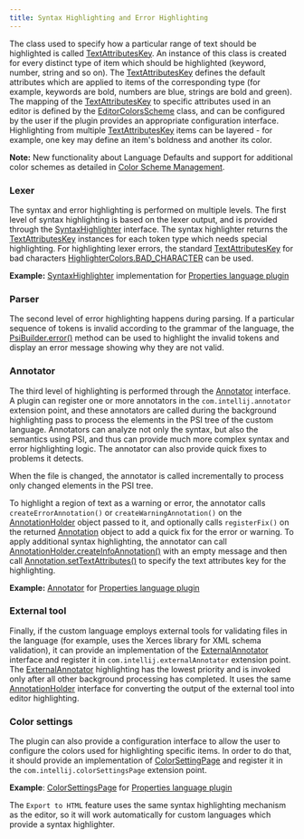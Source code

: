 ```yaml
---
title: Syntax Highlighting and Error Highlighting
---
```


The class used to specify how a particular range of text should be highlighted is called
[TextAttributesKey](https://github.com/JetBrains/intellij-community/blob/master/platform/core-api/src/com/intellij/openapi/editor/colors/TextAttributesKey.java).
An instance of this class is created for every distinct type of item which should be highlighted (keyword, number, string and so on).
The
[TextAttributesKey](https://github.com/JetBrains/intellij-community/blob/master/platform/core-api/src/com/intellij/openapi/editor/colors/TextAttributesKey.java)
defines the default attributes which are applied to items of the corresponding type (for example, keywords are bold, numbers are blue, strings are bold and green).
The mapping of the
[TextAttributesKey](https://github.com/JetBrains/intellij-community/blob/master/platform/core-api/src/com/intellij/openapi/editor/colors/TextAttributesKey.java)
to specific attributes used in an editor is defined by the
[EditorColorsScheme](https://github.com/JetBrains/intellij-community/blob/master/platform/editor-ui-api/src/com/intellij/openapi/editor/colors/EditorColorsScheme.java)
class, and can be configured by the user if the plugin provides an appropriate configuration interface.
Highlighting from multiple
[TextAttributesKey](https://github.com/JetBrains/intellij-community/blob/master/platform/core-api/src/com/intellij/openapi/editor/colors/TextAttributesKey.java)
items can be layered - for example, one key may define an item's boldness and another its color.

**Note:**
New functionality about Language Defaults and support for additional color schemes as detailed in
[Color Scheme Management](/reference_guide/color_scheme_management.md).


### Lexer

The syntax and error highlighting is performed on multiple levels.
The first level of syntax highlighting is based on the lexer output, and is provided through the
[SyntaxHighlighter](https://github.com/JetBrains/intellij-community/blob/master/platform/editor-ui-api/src/com/intellij/openapi/fileTypes/SyntaxHighlighter.java)
interface.
The syntax highlighter returns the
[TextAttributesKey](https://github.com/JetBrains/intellij-community/blob/master/platform/core-api/src/com/intellij/openapi/editor/colors/TextAttributesKey.java)
instances for each token type which needs special highlighting.
For highlighting lexer errors, the standard
[TextAttributesKey](https://github.com/JetBrains/intellij-community/blob/master/platform/core-api/src/com/intellij/openapi/editor/colors/TextAttributesKey.java)
for bad characters
[HighlighterColors.BAD_CHARACTER](https://github.com/JetBrains/intellij-community/blob/master/platform/editor-ui-api/src/com/intellij/openapi/editor/HighlighterColors.java)
can be used.

**Example:**
[SyntaxHighlighter](https://github.com/JetBrains/intellij-community/blob/master/plugins/properties/properties-psi-api/src/com/intellij/lang/properties/PropertiesHighlighter.java)
implementation for
[Properties language plugin](https://github.com/JetBrains/intellij-community/blob/master/plugins/properties/)


### Parser

The second level of error highlighting happens during parsing.
If a particular sequence of tokens is invalid according to the grammar of the language, the
[PsiBuilder.error()](https://github.com/JetBrains/intellij-community/blob/master/platform/core-api/src/com/intellij/lang/PsiBuilder.java)
method can be used to highlight the invalid tokens and display an error message showing why they are not valid.

### Annotator

The third level of highlighting is performed through the
[Annotator](https://github.com/JetBrains/intellij-community/blob/master/platform/analysis-api/src/com/intellij/lang/annotation/Annotator.java)
interface.
A plugin can register one or more annotators in the ```com.intellij.annotator``` extension point, and these annotators are called during the background highlighting pass to process the elements in the PSI tree of the custom language.
Annotators can analyze not only the syntax, but also the semantics using PSI, and thus can provide much more complex syntax and error highlighting logic.
The annotator can also provide quick fixes to problems it detects.

When the file is changed, the annotator is called incrementally to process only changed elements in the PSI tree.

To highlight a region of text as a warning or error, the annotator calls ```createErrorAnnotation()``` or ```createWarningAnnotation()``` on the
[AnnotationHolder](https://github.com/JetBrains/intellij-community/blob/master/platform/analysis-api/src/com/intellij/lang/annotation/AnnotationHolder.java)
object passed to it, and optionally calls ```registerFix()``` on the returned
[Annotation](https://github.com/JetBrains/intellij-community/blob/master/platform/analysis-api/src/com/intellij/lang/annotation/Annotation.java)
object to add a quick fix for the error or warning.
To apply additional syntax highlighting, the annotator can call
[AnnotationHolder.createInfoAnnotation()](https://github.com/JetBrains/intellij-community/blob/master/platform/analysis-api/src/com/intellij/lang/annotation/AnnotationHolder.java)
with an empty message and then call
[Annotation.setTextAttributes()](https://github.com/JetBrains/intellij-community/blob/master/platform/analysis-api/src/com/intellij/lang/annotation/Annotation.java)
to specify the text attributes key for the highlighting.

**Example:**
[Annotator](https://github.com/JetBrains/intellij-community/blob/master/plugins/properties/properties-psi-impl/src/com/intellij/lang/properties/PropertiesAnnotator.java)
for
[Properties language plugin](https://github.com/JetBrains/intellij-community/blob/master/plugins/properties/)


### External tool

Finally, if the custom language employs external tools for validating files in the language (for example, uses the Xerces library for XML schema validation), it can provide an implementation of the
[ExternalAnnotator](https://github.com/JetBrains/intellij-community/blob/master/platform/analysis-api/src/com/intellij/lang/annotation/ExternalAnnotator.java)
interface and register it in `com.intellij.externalAnnotator` extension point.
The
[ExternalAnnotator](https://github.com/JetBrains/intellij-community/blob/master/platform/analysis-api/src/com/intellij/lang/annotation/ExternalAnnotator.java)
highlighting has the lowest priority and is invoked only after all other background processing has completed.
It uses the same
[AnnotationHolder](https://github.com/JetBrains/intellij-community/blob/master/platform/analysis-api/src/com/intellij/lang/annotation/AnnotationHolder.java)
interface for converting the output of the external tool into editor highlighting.

### Color settings

The plugin can also provide a configuration interface to allow the user to configure the colors used for highlighting specific items.
In order to do that, it should provide an implementation of
[ColorSettingPage](https://github.com/JetBrains/intellij-community/blob/master/platform/lang-api/src/com/intellij/openapi/options/colors/ColorSettingsPage.java)
and register it in the ```com.intellij.colorSettingsPage``` extension point.

**Example**:
[ColorSettingsPage](https://github.com/JetBrains/intellij-community/blob/master/plugins/properties/src/com/intellij/openapi/options/colors/pages/PropertiesColorsPage.java)
for
[Properties language plugin](https://github.com/JetBrains/intellij-community/blob/master/plugins/properties/)

The ```Export to HTML``` feature uses the same syntax highlighting mechanism as the editor, so it will work automatically for custom languages which provide a syntax highlighter.
